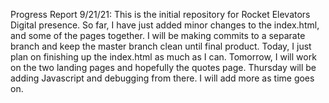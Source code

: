Progress Report
9/21/21: 
This is the initial repository for Rocket Elevators Digital presence.  So far, I have just added minor changes to the index.html, and some of the pages together. I will be making commits to a separate branch and keep the master branch clean until final product. 
Today, I just plan on finishing up the index.html as much as I can. Tomorrow, I will work on the two landing pages and hopefully the quotes page. Thursday will be adding Javascript and debugging from there. I will add more as time goes on.
